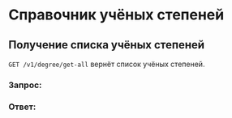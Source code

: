 # Справочник учёных степеней

## Получение списка учёных степеней

`GET /v1/degree/get-all` вернёт список учёных степеней.

### Запрос:

### Ответ: